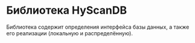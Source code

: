 # Библиотека HyScanDB

Библиотека содержит определения интерфейса базы данных, а также его
реализации (локальную и распределённую).
